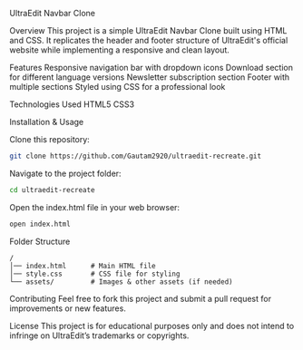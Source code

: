 UltraEdit Navbar Clone

Overview
This project is a simple UltraEdit Navbar Clone built using HTML and CSS. It replicates the header and footer structure of UltraEdit's official website while implementing a responsive and clean layout.

Features
Responsive navigation bar with dropdown icons
Download section for different language versions
Newsletter subscription section
Footer with multiple sections
Styled using CSS for a professional look

Technologies Used
HTML5
CSS3

Installation & Usage

Clone this repository:
```bash
git clone https://github.com/Gautam2920/ultraedit-recreate.git
```

Navigate to the project folder:
```bash
cd ultraedit-recreate
```

Open the index.html file in your web browser:
```bash
open index.html
```

Folder Structure
```shell
/
│── index.html      # Main HTML file
│── style.css       # CSS file for styling
└── assets/         # Images & other assets (if needed)
```
Contributing
Feel free to fork this project and submit a pull request for improvements or new features.

License
This project is for educational purposes only and does not intend to infringe on UltraEdit’s trademarks or copyrights.
